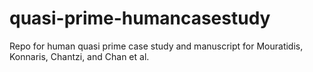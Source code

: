 # quasi-prime-humancasestudy
Repo for human quasi prime case study and manuscript for Mouratidis, Konnaris, Chantzi, and Chan et al. 
